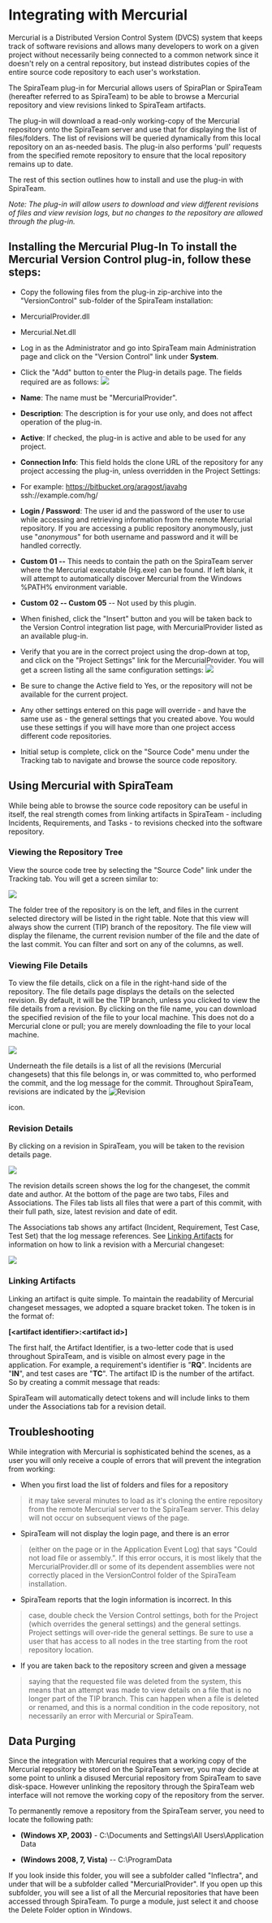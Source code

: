 # Integrating with Mercurial

Mercurial is a Distributed Version Control System (DVCS) system that
keeps track of software revisions and allows many developers to work on
a given project without necessarily being connected to a common network
since it doesn't rely on a central repository, but instead distributes
copies of the entire source code repository to each user's workstation.

The SpiraTeam plug-in for Mercurial allows users of SpiraPlan or
SpiraTeam (hereafter referred to as SpiraTeam) to be able to browse a
Mercurial repository and view revisions linked to SpiraTeam artifacts.

The plug-in will download a read-only working-copy of the Mercurial
repository onto the SpiraTeam server and use that for displaying the
list of files/folders. The list of revisions will be queried dynamically
from this local repository on an as-needed basis. The plug-in also
performs 'pull' requests from the specified remote repository to ensure
that the local repository remains up to date.

The rest of this section outlines how to install and use the plug-in
with SpiraTeam.

*Note: The plug-in will allow users to download and view different
revisions of files and view revision logs, but no changes to the
repository are allowed through the plug-in.*

## Installing the Mercurial Plug-In To install the Mercurial Version Control plug-in, follow these steps:

-   Copy the following files from the plug-in zip-archive into the
"VersionControl" sub-folder of the SpiraTeam installation:

-   MercurialProvider.dll

-   Mercurial.Net.dll

-   Log in as the Administrator and go into SpiraTeam main
Administration page and click on the "Version Control" link under
**System**.

-   Click the "Add" button to enter the Plug-in details page. The fields
required are as follows:
![](img/Integrating_with_Mercurial_48.png)




-   **Name**: The name must be "MercurialProvider".

-   **Description**: The description is for your use only, and does
not affect operation of the plug-in.

-   **Active**: If checked, the plug-in is active and able to be
used for any project.

-   **Connection Info**: This field holds the clone URL of the
repository for any project accessing the plug-in, unless
overridden in the Project Settings:

-   For example:
<https://bitbucket.org/aragost/javahg>
ssh://example.com/hg/

-   **Login / Password**: The user id and the password of the user
to use while accessing and retrieving information from the
remote Mercurial repository. If you are accessing a public
repository anonymously, just use "*anonymous*" for both username
and password and it will be handled correctly.

-   **Custom 01 --** This needs to contain the path on the SpiraTeam
server where the Mercurial executable (Hg.exe) can be found. If
left blank, it will attempt to automatically discover Mercurial
from the Windows %PATH% environment variable.

-   **Custom 02 -- Custom 05** -- Not used by this plugin.

-   When finished, click the "Insert" button and you will be taken back
to the Version Control integration list page, with MercurialProvider
listed as an available plug-in.

-   Verify that you are in the correct project using the drop-down at
top, and click on the "Project Settings" link for the
MercurialProvider. You will get a screen listing all the same
configuration settings:
![](img/Integrating_with_Mercurial_49.png)




-   Be sure to change the Active field to Yes, or the repository
will not be available for the current project.

-   Any other settings entered on this page will override - and have
the same use as - the general settings that you created above.
You would use these settings if you will have more than one
project access different code repositories.

-   Initial setup is complete, click on the "Source Code" menu under the
Tracking tab to navigate and browse the source code repository.

## Using Mercurial with SpiraTeam

While being able to browse the source code repository can be useful in
itself, the real strength comes from linking artifacts in SpiraTeam -
including Incidents, Requirements, and Tasks - to revisions checked into
the software repository.

### Viewing the Repository Tree

View the source code tree by selecting the "Source Code" link under the
Tracking tab. You will get a screen similar to:

![](img/Integrating_with_Mercurial_50.png)




The folder tree of the repository is on the left, and files in the
current selected directory will be listed in the right table. Note that
this view will always show the current (TIP) branch of the repository.
The file view will display the filename, the current revision number of
the file and the date of the last commit. You can filter and sort on any
of the columns, as well.

### Viewing File Details

To view the file details, click on a file in the right-hand side of the
repository. The file details page displays the details on the selected
revision. By default, it will be the TIP branch, unless you clicked to
view the file details from a revision. By clicking on the file name, you
can download the specified revision of the file to your local machine.
This does not do a Mercurial clone or pull; you are merely downloading
the file to your local machine.

![](img/Integrating_with_Mercurial_51.png)




Underneath the file details is a list of all the revisions (Mercurial
changesets) that this file belongs in, or was committed to, who
performed the commit, and the log message for the commit. Throughout
SpiraTeam, revisions are indicated by the
![Revision](img/Integrating_with_Mercurial_12.png)


 icon.

### Revision Details

By clicking on a revision in SpiraTeam, you will be taken to the
revision details page.

![](img/Integrating_with_Mercurial_52.png)




The revision details screen shows the log for the changeset, the commit
date and author. At the bottom of the page are two tabs, Files and
Associations. The Files tab lists all files that were a part of this
commit, with their full path, size, latest revision and date of edit.

The Associations tab shows any artifact (Incident, Requirement, Test
Case, Test Set) that the log message references. See [Linking Artifacts](#linking-artifacts) for
information on how to link a revision with a Mercurial changeset:

![](img/Integrating_with_Mercurial_42.png)




### Linking Artifacts

Linking an artifact is quite simple. To maintain the readability of
Mercurial changeset messages, we adopted a square bracket token. The
token is in the format of:

**\[\<artifact identifier\>:\<artifact id\>\]**

The first half, the Artifact Identifier, is a two-letter code that is
used throughout SpiraTeam, and is visible on almost every page in the
application. For example, a requirement's identifier is "**RQ**".
Incidents are "**IN**", and test cases are "**TC**". The artifact ID is
the number of the artifact. So by creating a commit message that reads:

SpiraTeam will automatically detect tokens and will include links to
them under the Associations tab for a revision detail.

## Troubleshooting

While integration with Mercurial is sophisticated behind the scenes, as
a user you will only receive a couple of errors that will prevent the
integration from working:

-   When you first load the list of folders and files for a repository
> it may take several minutes to load as it's cloning the entire
> repository from the remote Mercurial server to the SpiraTeam
> server. This delay will not occur on subsequent views of the page.

-   SpiraTeam will not display the login page, and there is an error
> (either on the page or in the Application Event Log) that says
> "Could not load file or assembly.". If this error occurs, it is
> most likely that the MercurialProvider.dll or some of its
> dependent assemblies were not correctly placed in the
> VersionControl folder of the SpiraTeam installation.

-   SpiraTeam reports that the login information is incorrect. In this
> case, double check the Version Control settings, both for the
> Project (which overrides the general settings) and the general
> settings. Project settings will over-ride the general settings. Be
> sure to use a user that has access to all nodes in the tree
> starting from the root repository location.

-   If you are taken back to the repository screen and given a message
> saying that the requested file was deleted from the system, this
> means that an attempt was made to view details on a file that is
> no longer part of the TIP branch. This can happen when a file is
> deleted or renamed, and this is a normal condition in the code
> repository, not necessarily an error with Mercurial or SpiraTeam.

## Data Purging

Since the integration with Mercurial requires that a working copy of the
Mercurial repository be stored on the SpiraTeam server, you may decide
at some point to unlink a disused Mercurial repository from SpiraTeam to
save disk-space. However unlinking the repository through the SpiraTeam
web interface will not remove the working copy of the repository from
the server.

To permanently remove a repository from the SpiraTeam server, you need
to locate the following path:

-   **(Windows XP, 2003)** - C:\\Documents and Settings\\All
Users\\Application Data

-   **(Windows 2008, 7, Vista)** -- C:\\ProgramData

If you look inside this folder, you will see a subfolder called
"Inflectra", and under that will be a subfolder called
"MercurialProvider". If you open up this subfolder, you will see a list
of all the Mercurial repositories that have been accessed through
SpiraTeam. To purge a module, just select it and choose the Delete
Folder option in Windows.

